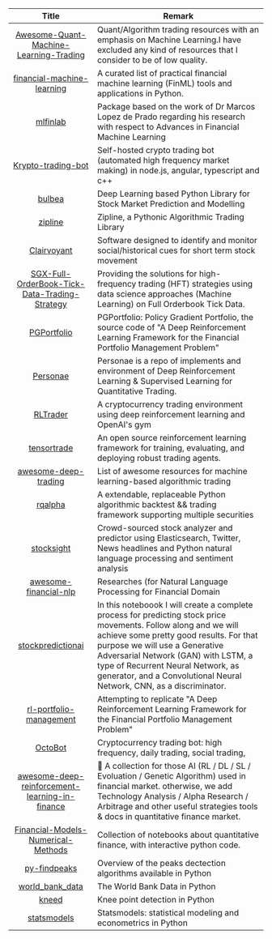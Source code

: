| Title | Remark |
| :----: | -----|
| [Awesome-Quant-Machine-Learning-Trading](https://github.com/grananqvist/Awesome-Quant-Machine-Learning-Trading) |Quant/Algorithm trading resources with an emphasis on Machine Learning.I have excluded any kind of resources that I consider to be of low quality.|
| [financial-machine-learning](https://github.com/firmai/financial-machine-learning) |A curated list of practical financial machine learning (FinML) tools and applications in Python. |
| [mlfinlab](https://github.com/hudson-and-thames/mlfinlab)|Package based on the work of Dr Marcos Lopez de Prado regarding his research with respect to Advances in Financial Machine Learning|
|[Krypto-trading-bot](https://github.com/ctubio/Krypto-trading-bot) |Self-hosted crypto trading bot (automated high frequency market making) in node.js, angular, typescript and c++ |
| [bulbea](https://github.com/achillesrasquinha/bulbea)|Deep Learning based Python Library for Stock Market Prediction and Modelling |
| [zipline](https://github.com/quantopian/zipline)|Zipline, a Pythonic Algorithmic Trading Library|
|[Clairvoyant](https://github.com/anfederico/Clairvoyant)|Software designed to identify and monitor social/historical cues for short term stock movement|
|[SGX-Full-OrderBook-Tick-Data-Trading-Strategy](https://github.com/rorysroes/SGX-Full-OrderBook-Tick-Data-Trading-Strategy)|	Providing the solutions for high-frequency trading (HFT) strategies using data science approaches (Machine Learning) on Full Orderbook Tick Data.|
|[PGPortfolio](https://github.com/ZhengyaoJiang/PGPortfolio)|PGPortfolio: Policy Gradient Portfolio, the source code of "A Deep Reinforcement Learning Framework for the Financial Portfolio Management Problem"|
|[Personae](https://github.com/ceruleanacg/Personae)|Personae is a repo of implements and environment of Deep Reinforcement Learning & Supervised Learning for Quantitative Trading.|
|[RLTrader](https://github.com/notadamking/RLTrader)|A cryptocurrency trading environment using deep reinforcement learning and OpenAI's gym |
|[tensortrade](https://github.com/tensortrade-org/tensortrade)|An open source reinforcement learning framework for training, evaluating, and deploying robust trading agents.|
|[awesome-deep-trading](https://github.com/cbailes/awesome-deep-trading)|List of awesome resources for machine learning-based algorithmic trading|
|[rqalpha](https://github.com/ricequant/rqalpha)|A extendable, replaceable Python algorithmic backtest && trading framework supporting multiple securities |
|[stocksight](https://github.com/shirosaidev/stocksight)|Crowd-sourced stock analyzer and predictor using Elasticsearch, Twitter, News headlines and Python natural language processing and sentiment analysis |
| [awesome-financial-nlp](https://github.com/icoxfog417/awesome-financial-nlp)|Researches (for Natural Language Processing for Financial Domain|
|[stockpredictionai](https://github.com/borisbanushev/stockpredictionai)|In this noteboook I will create a complete process for predicting stock price movements. Follow along and we will achieve some pretty good results. For that purpose we will use a Generative Adversarial Network (GAN) with LSTM, a type of Recurrent Neural Network, as generator, and a Convolutional Neural Network, CNN, as a discriminator.|
| [rl-portfolio-management](https://github.com/wassname/rl-portfolio-management)|Attempting to replicate "A Deep Reinforcement Learning Framework for the Financial Portfolio Management Problem"|
|[OctoBot](https://github.com/Drakkar-Software/OctoBot)|Cryptocurrency trading bot: high frequency, daily trading, social trading,|
|[awesome-deep-reinforcement-learning-in-finance](https://github.com/georgezouq/awesome-deep-reinforcement-learning-in-finance)|🔬 A collection for those AI (RL / DL / SL / Evoluation / Genetic Algorithm) used in financial market. otherwise, we add Technology Analysis / Alpha Research / Arbitrage and other useful strategies tools & docs in quantitative finance market.|
|[Financial-Models-Numerical-Methods](https://github.com/cantaro86/Financial-Models-Numerical-Methods)|Collection of notebooks about quantitative finance, with interactive python code.|
|[py-findpeaks](https://github.com/MonsieurV/py-findpeaks)|Overview of the peaks dectection algorithms available in Python|
|[world_bank_data](https://github.com/mwouts/world_bank_data)|The World Bank Data in Python|
|[kneed](https://github.com/arvkevi/kneed)|Knee point detection in Python|
|[statsmodels](https://github.com/statsmodels/statsmodels)|Statsmodels: statistical modeling and econometrics in Python|
